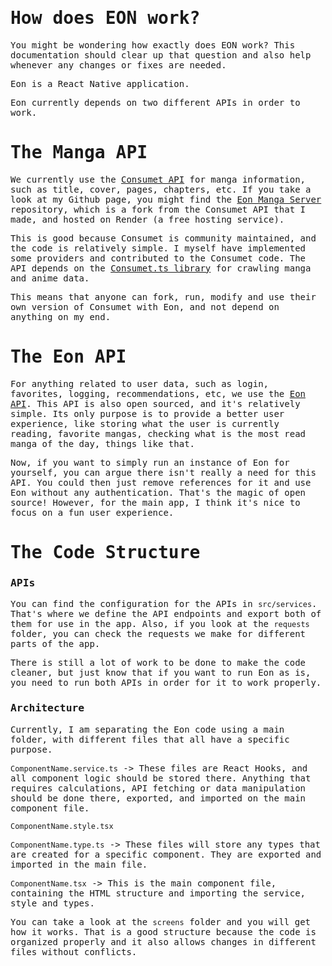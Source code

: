 # <samp>How does EON work?</samp>

<samp>You might be wondering how exactly does EON work? This documentation should clear up that question and also help whenever any changes or fixes are needed.</samp>

<samp>Eon is a React Native application.</samp>

<samp>Eon currently depends on two different APIs in order to work.</samp>

# <samp>The Manga API</samp>

<samp>We currently use the [Consumet API](https://github.com/consumet/api.consumet.org) for manga information, such as title, cover, pages, chapters, etc. If you take a look at my Github page, you might find the [Eon Manga Server](https://github.com/saulojoab/eon-manga-server) repository, which is a fork from the Consumet API that I made, and hosted on Render (a free hosting service).</samp>

<samp>This is good because Consumet is community maintained, and the code is relatively simple. I myself have implemented some providers and contributed to the Consumet code. The API depends on the [Consumet.ts library](https://github.com/consumet/consumet.ts) for crawling manga and anime data.</samp>

<samp>This means that anyone can fork, run, modify and use their own version of Consumet with Eon, and not depend on anything on my end.</samp>

# <samp>The Eon API</samp>

<samp>For anything related to user data, such as login, favorites, logging, recommendations, etc, we use the [Eon API](https://github.com/saulojoab/eon-server). This API is also open sourced, and it's relatively simple. Its only purpose is to provide a better user experience, like storing what the user is currently reading, favorite mangas, checking what is the most read manga of the day, things like that.</samp>

<samp>Now, if you want to simply run an instance of Eon for yourself, you can argue there isn't really a need for this API. You could then just remove references for it and use Eon without any authentication. That's the magic of open source! However, for the main app, I think it's nice to focus on a fun user experience.</samp>

# <samp>The Code Structure</samp>
### <samp>APIs</samp>
<samp>You can find the configuration for the APIs in `src/services`. That's where we define the API endpoints and export both of them for use in the app. Also, if you look at the `requests` folder, you can check the requests we make for different parts of the app.</samp>

<samp>There is still a lot of work to be done to make the code cleaner, but just know that if you want to run Eon as is, you need to run both APIs in order for it to work properly.</samp>

### <samp>Architecture</samp>

<samp>Currently, I am separating the Eon code using a main folder, with different files that all have a specific purpose.</samp>

<samp>`ComponentName.service.ts` -> These files are React Hooks, and all component logic should be stored there. Anything that requires calculations, API fetching or data manipulation should be done there, exported, and imported on the main component file.</samp>

<samp>`ComponentName.style.tsx`</samp>

<samp>`ComponentName.type.ts` -> These files will store any types that are created for a specific component. They are exported and imported in the main file.</samp>

<samp>`ComponentName.tsx` -> This is the main component file, containing the HTML structure and importing the service, style and types.</samp>

<samp>You can take a look at the `screens` folder and you will get how it works. That is a good structure because the code is organized properly and it also allows changes in different files without conflicts.</samp>